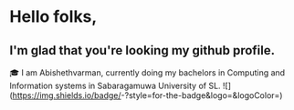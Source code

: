 # Hello folks,
## I'm glad that you're looking my github profile.
🎓 I am Abishethvarman, currently doing my bachelors in Computing and Information systems in Sabaragamuwa University of SL. 
![<Me>](https://img.shields.io/badge/<Badge Text>-<Background Color>?style=for-the-badge&logo=<Icon Name>&logoColor=<Logo Color>)

